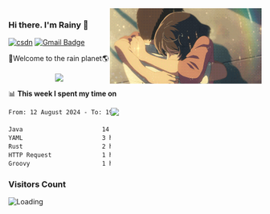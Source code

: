 <img  align='right' height="150" src="https://github.com/LikeRainDay/LikeRainDay/blob/master/pic/img_rain_1.gif?raw=true">



### Hi there. I'm Rainy :lemon:

[![csdn](https://img.shields.io/badge/-csdn-c14438?style=flat-square&logo=c&logoColor=white)](https://blog.csdn.net/qq_15807167)
[![Gmail Badge](https://img.shields.io/badge/-gmail-c14438?style=flat-square&logo=Gmail&logoColor=white&link=mailto:houshuai0816@gmail.com)](mailto:houshuai0816@gmail.com)

🚀Welcome to the rain planet🌎

<center>
<img align='center'  src="https://source.unsplash.com/user/rainyhehe/likes">
</center>

📊 **This week I spent my time on**

<img align='right'   width="300" src="https://github-readme-stats.vercel.app/api?username=LikeRainDay&show_icons=true&title_color=fff&icon_color=79ff97&text_color=9f9f9f&bg_color=151515&count_private=true">

<!--START_SECTION:waka-->

```txt
From: 12 August 2024 - To: 19 August 2024

Java                      14 hrs 39 mins  █████████████▓░░░░░░░░░░░   54.11 %
YAML                      3 hrs 22 mins   ███░░░░░░░░░░░░░░░░░░░░░░   12.46 %
Rust                      2 hrs 4 mins    ██░░░░░░░░░░░░░░░░░░░░░░░   07.64 %
HTTP Request              1 hr 29 mins    █▒░░░░░░░░░░░░░░░░░░░░░░░   05.48 %
Groovy                    1 hr 22 mins    █▒░░░░░░░░░░░░░░░░░░░░░░░   05.11 %
```

<!--END_SECTION:waka-->

### Visitors Count
<img align="left" src = "https://profile-counter.glitch.me/LikeRainDay/count.svg" alt ="Loading">
